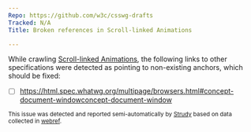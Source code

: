 ```yaml
---
Repo: https://github.com/w3c/csswg-drafts
Tracked: N/A
Title: Broken references in Scroll-linked Animations

---
```


While crawling [Scroll-linked Animations](https://drafts.csswg.org/scroll-animations-1/), the following links to other specifications were detected as pointing to non-existing anchors, which should be fixed:
* [ ] https://html.spec.whatwg.org/multipage/browsers.html#concept-document-windowconcept-document-window

<sub>This issue was detected and reported semi-automatically by [Strudy](https://github.com/w3c/strudy/) based on data collected in [webref](https://github.com/w3c/webref/).</sub>